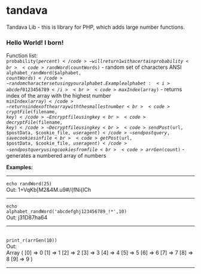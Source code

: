 # tandava
Tandava Lib - this is library for PHP, which adds large number functions.
<h3>Hello World! I born!</h3>

Function list:<br>
<code>probability($percent)</code> - will return 1 with a certain probability<br>
<code>randWord($countWords)</code> - random set of characters ANSI <br>
<code>alphabet_randWord($alphabet, $countWords)</code> - random character set using your alphabet. Example alphabet: <i>abcdef0123456789</i><br>
<code>maxIndex($array)</code> - returns index of the array with the highest number<br>
<code>minIndex($array)</code> - returns index of the array with the smallest number<br>
<code>cryptFile($filename, $key)</code> - Encrypt file using key<br>
<code>decryptFile($filename, $key)</code> - Decrypt file using key<br>
<code>sendPost($url, $postData, $cookie_file, $useragent)</code> - send post query, save cookies in file<br>
<code>getPost($url, $postData, $cookie_file, $useragent)</code> - send post query using cookies from file<br>
<code>arrGen($count)</code> - generates a numbered array of numbers

<b>Examples:</b><br><hr>
<code>echo randWord(25)</code> <br>Out: 1+VqKb[M2&4M.u9#/{fNi{ICh<br><hr>
<code>echo alphabet_randWord('abcdefghj123456789_!*',10)</code><br>Out: j31D87ha64<hr><br>
<code>print_r(arrGen(10))</code><br>Out: <br>Array ( [0] => 0 [1] => 1 [2] => 2 [3] => 3 [4] => 4 [5] => 5 [6] => 6 [7] => 7 [8] => 8 [9] => 9 )<hr>

